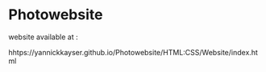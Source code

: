 # Photowebsite

website available at :

hhtps://yannickkayser.github.io/Photowebsite/HTML:CSS/Website/index.html
